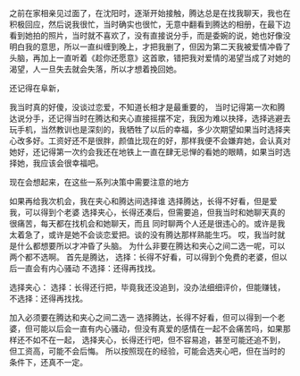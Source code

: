 之前在家相亲见过面了，在沈阳时，逐渐开始接触，腾达总是在找我聊天，我也在积极回应，然后说我很忙，当时确实也很忙，无意中翻看到腾达的相册，在最下边看到她拍的照片，当时就不喜欢了，没有直接说分手，而是委婉的说，她也好像没明白我的意思，所以一直纠缠到晚上，才把我删了，但因为第二天我被爱情冲昏了头脑，再加上一直听着《趁你还愿意》这首歌，错把我对爱情的渴望当成了对她的渴望，人一旦失去就会失落，所以才想着挽回她。

还记得在阜新，

我当时真的好傻，没谈过恋爱，不知道长相才是最重要的，
当时记得第一次和腾达说分手，还记得当时在腾达和夹心直接摇摆不定，我因为难以抉择，选择逃避去玩手机，当然教训也是深刻的，我牺牲了以后的幸福，多少次期望如果当时选择夹心改多好。工资好还不是很胖，颜值比现在的好，那样我便不会嫌弃她，会认真对她好，还记得第一次约会我还在地铁上一直在肆无忌惮的看她的眼睛，如果当时选择她，我应该会很幸福吧。

现在会想起来，在这些一系列决策中需要注意的地方

如果再给我次机会，我在夹心和腾达间选择谁
选择腾达，长得不好看，但是爱我，可以得到个老婆
选择夹心，长得还凑后，但需要追，但我当时和她聊天真的很痛苦，每天都在找机会和她聊天，而且
同时聊两个人还是很违心的。或许是我太着急了，或许是她不会谈恋爱把。谈的没有腾达那样熟能生巧。
哎，我当时就是什么都想要所以才冲昏了头脑。
为什么非要在腾达和夹心之间二选一呢，可以两个都不选啊。
首先是腾达，
选择：长得不好看，可以得到个免费的老婆，但以后一直会有内心骚动
不选择：还得再找找。

选择夹心：
选择：长得还行把，毕竟我还没追到，没办法细细评价，但能赚钱，
不选择：还得再找找。

加入必须要在腾达和夹心之间二选一
选择腾达，长得不好看，但可以得到一个老婆，但可能以后会一直有内心骚动，但没有真爱的感情在一起不会痛苦吗，如果那样还不如不在一起，
选择夹心，长得还行吧，但不容易追，甚至可能还追不到，但工资高，可能不会后悔。
所以按照现在的经验，可能会选夹心吧，但在当时的条件下，还真不一定。


